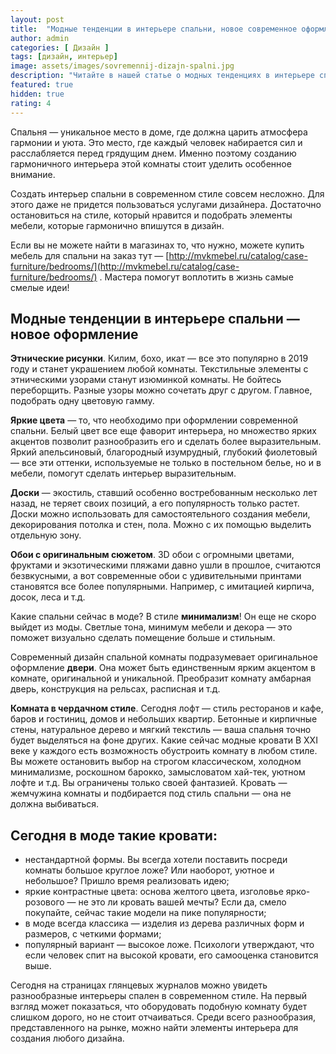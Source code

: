 ```yaml
---
layout: post
title:  "Модные тенденции в интерьере спальни, новое современное оформление"
author: admin
categories: [ Дизайн ]
tags: [дизайн, интерьер]
image: assets/images/sovremennij-dizajn-spalni.jpg
description: "Читайте в нашей статье о модных тенденциях в интерьере спальни, какое оформление сейчаc в моде, современный стиль"
featured: true
hidden: true
rating: 4
---
```


Спальня — уникальное место в доме, где должна царить атмосфера гармонии и уюта. Это место, где каждый человек набирается сил и расслабляется перед грядущим днем. Именно поэтому созданию гармоничного интерьера этой комнаты стоит уделить особенное внимание.

Создать интерьер спальни в современном стиле совсем несложно. Для этого даже не придется пользоваться услугами дизайнера. Достаточно остановиться на стиле, который нравится и подобрать элементы мебели, которые гармонично впишутся в дизайн.

Если вы не можете найти в магазинах то, что нужно, можете купить мебель для спальни на заказ тут — [http://mvkmebel.ru/catalog/case-furniture/bedrooms/](http://mvkmebel.ru/catalog/case-furniture/bedrooms/) . Мастера помогут воплотить в жизнь самые смелые идеи!

## Модные тенденции в интерьере спальни — новое оформление

**Этнические рисунки**. Килим, бохо, икат — все это популярно в 2019 году и станет украшением любой комнаты. Текстильные элементы с этническими узорами станут изюминкой комнаты. Не бойтесь переборщить. Разные узоры можно сочетать друг с другом. Главное, подобрать одну цветовую гамму.

**Яркие цвета** — то, что необходимо при оформлении современной спальни. Белый цвет все еще фаворит интерьера, но множество ярких акцентов позволит разнообразить его и сделать более выразительным. Яркий апельсиновый, благородный изумрудный, глубокий фиолетовый — все эти оттенки, используемые не только в постельном белье, но и в мебели, помогут сделать интерьер выразительным.

**Доски** — экостиль, ставший особенно востребованным несколько лет назад, не теряет своих позиций, а его популярность только растет. Доски можно использовать для самостоятельного создания мебели, декорирования потолка и стен, пола. Можно с их помощью выделить отдельную зону.

**Обои с оригинальным сюжетом**. 3D обои с огромными цветами, фруктами и экзотическими пляжами давно ушли в прошлое, считаются безвкусными, а вот современные обои с удивительными принтами становятся все более популярными. Например, с имитацией кирпича, досок, леса и т.д.

Какие спальни сейчас в моде? В стиле **минимализм**! Он еще не скоро выйдет из моды. Светлые тона, минимум мебели и декора — это поможет визуально сделать помещение больше и стильным.

Современный дизайн спальной комнаты подразумевает оригинальное оформление **двери**. Она может быть единственным ярким акцентом в комнате, оригинальной и уникальной. Преобразит комнату амбарная дверь, конструкция на рельсах, расписная и т.д.

**Комната в чердачном стиле**. Сегодня лофт — стиль ресторанов и кафе, баров и гостиниц, домов и небольших квартир. Бетонные и кирпичные стены, натуральное дерево и мягкий текстиль — ваша спальня точно будет выделяться на фоне других.
Какие сейчас модные кровати
В XXI веке у каждого есть возможность обустроить комнату в любом стиле. Вы можете остановить выбор на строгом классическом, холодном минимализме, роскошном барокко, замысловатом хай-тек, уютном лофте и т.д. Вы ограничены только своей фантазией. Кровать — жемчужина комнаты и подбирается под стиль спальни — она не должна выбиваться.

## Сегодня в моде такие кровати:

* нестандартной формы. Вы всегда хотели поставить посреди комнаты большое круглое ложе? Или наоборот, уютное и небольшое? Пришло время реализовать идею;
* яркие контрастные цвета: основа желтого цвета, изголовье ярко-розового — не это ли кровать вашей мечты? Если да, смело покупайте, сейчас такие модели на пике популярности;
* в моде всегда классика — изделия из дерева различных форм и размеров, с четкими формами;
* популярный вариант — высокое ложе. Психологи утверждают, что если человек спит на высокой кровати, его самооценка становится выше.

Сегодня на страницах глянцевых журналов можно увидеть разнообразные интерьеры спален в современном стиле. На первый взгляд может показаться, что оборудовать подобную комнату будет слишком дорого, но не стоит отчаиваться. Среди всего разнообразия, представленного на рынке, можно найти элементы интерьера для создания любого дизайна.
